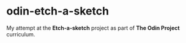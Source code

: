 # odin-etch-a-sketch

My attempt at the **Etch-a-sketch** project as part of **The Odin Project** curriculum.
